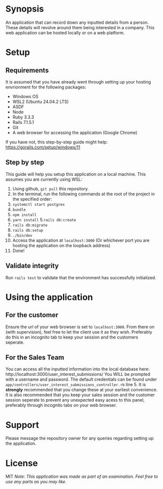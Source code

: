 # Synopsis
An application that can record down any inputted details from a person.
These details will revolve around them being interested in a company.
This web application can be hosted locally or on a web platform.

# Setup
## Requirements
It is assumed that you have already went through setting up your hosting envrionment for the following packages:
- Windows OS
- WSL2 (Ubuntu 24.04.2 LTS)
- ASDF
- Node
- Ruby 3.3.3
- Rails 7.1.5.1
- Git
- A web browser for accessing the application (Google Chrome)

If you have not, this step-by-step guide might help: https://gorails.com/setup/windows/11

## Step by step
This guide will help you setup this application on a local machine. This assumes you are currently using WSL:
1. Using github, `git pull` this repository.
2. In the terminal, run the following commands at the root of the project in the specified order:
  1. `systemctl start postgres`
  2. `bundle`
  3. `npm install`
  4. `yarn install`
  5.`rails db:create`
  6. `rails db:migrate`
  7. `rails db:setup`
  8. `./bin/dev`
3. Access the application at `localhost:3000` (Or whichever port you are hosting the application on the loopback address)
4. Done!

## Validate integrity
Run `rails test` to validate that the environment has successfully initialized.

# Using the application
## For the customer
Ensure the url of your web browser is set to `localhost:3000`.
From there on (with supervision), feel free to let the client use it as they wish.
Preferably do this in an incognito tab to keep your session and the customers seperate.

## For the Sales Team
You can access all the inputted information into the local database here: http://localhost:3000/user_interest_submissions/
You WILL be prompted with a username and password.
The default credentials can be found under `app/controllers/user_interest_submissions_controller.rb` line 5.
It is **strongly** recommended that you change these at your earliest convenience.
It is also recommended that you keep your sales session and the customer session seperate to prevent any unexpected easy acess to this panel, preferably through incognito tabs on your web browser.

# Support
Please message the repository owner for any queries regarding setting up the application.

# License
MIT
*Note: This application was made as part of an examination. Feel free to use any parts as you may like.*
